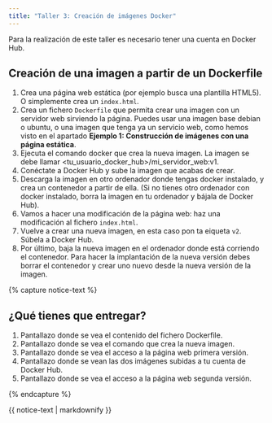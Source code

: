 ```yaml
---
title: "Taller 3: Creación de imágenes Docker"
---
```


Para la realización de este taller es necesario tener una cuenta en Docker Hub.

## Creación de una imagen a partir de un Dockerfile 

1. Crea una página web estática (por ejemplo busca una plantilla HTML5). O simplemente crea un `index.html`.
2. Crea un fichero `Dockerfile` que permita crear una imagen con un servidor web sirviendo la página. Puedes usar una imagen base debian o ubuntu, o una imagen que tenga ya un servicio web, como hemos visto en el apartado **Ejemplo 1: Construcción de imágenes con una página estática**.
3. Ejecuta el comando docker que crea la nueva imagen. La imagen se debe llamar <tu_usuario_docker_hub>/mi_servidor_web:v1.
4. Conéctate a Docker Hub y sube la imagen que acabas de crear.
5. Descarga la imagen en otro ordenador donde tengas docker instalado, y crea un contenedor a partir de ella. (Si no tienes otro ordenador con docker instalado, borra la imagen en tu ordenador y bájala de Docker Hub).
6. Vamos a hacer una modificación de la página web: haz una modificación al fichero `index.html`.
7. Vuelve a crear una nueva imagen, en esta caso pon ta eiqueta `v2`. Súbela a Docker Hub.
8. Por último, baja la nueva imagen en el ordenador donde está corriendo el contenedor. Para hacer la implantación de la nueva versión debes borrar el contenedor y crear uno nuevo desde la nueva versión de la imagen.

{% capture notice-text %}
## ¿Qué tienes que entregar?

1. Pantallazo donde se vea el contenido del fichero Dockerfile.
2. Pantallazo donde se vea el comando que crea la nueva imagen.
3. Pantallazo donde se vea el acceso a la página web primera versión.
4. Pantallazo donde se vean las dos imágenes subidas a tu cuenta de Docker Hub.
5. Pantallazo donde se vea el acceso a la página web segunda versión.

{% endcapture %}<div class="notice--info">{{ notice-text | markdownify }}</div>
